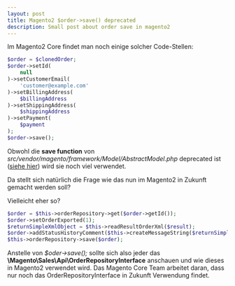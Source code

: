 ```yaml
---
layout: post
title: Magento2 $order->save() deprecated
description: Small post about order save in magento2
---
```

Im Magento2 Core findet man noch einige solcher Code-Stellen:

```php
$order = $clonedOrder;
$order->setId(
    null
)->setCustomerEmail(
    'customer@example.com'
)->setBillingAddress(
    $billingAddress
)->setShippingAddress(
    $shippingAddress
)->setPayment(
    $payment
);
$order->save();
```

Obwohl die **save function** von _src/vendor/magento/framework/Model/AbstractModel.php_ deprecated ist 
([siehe hier](https://github.com/magento/magento2/blame/develop/lib/internal/Magento/Framework/Model/AbstractModel.php#L637)) 
wird sie noch viel verwendet.

Da stellt sich natürlich die Frage wie das nun im Magento2 in Zukunft gemacht werden soll?

Vielleicht eher so?
```php
$order = $this->orderRepository->get($order->getId());
$order->setOrderExported(1);
$returnSimpleXmlObject = $this->readResultOrderXml($result);
$order->addStatusHistoryComment($this->createMessageString($returnSimpleXmlObject));
$this->orderRepository->save($order);
```

Anstelle von _$oder->save();_ sollte sich also jeder das **\Magento\Sales\Api\OrderRepositoryInterface** anschauen und 
wie dieses in Magento2 verwendet wird. Das Magento Core Team arbeitet daran, dass nur noch das OrderRepositoryInterface
in Zukunft Verwendung findet.
